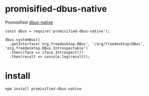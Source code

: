 # promisified-dbus-native

Promisified [dbus-native](https://github.com/sidorares/dbus-native)

```
const dbus = require('promisified-dbus-native');

dbus.systemBus()
  .getInterface('org.freedesktop.DBus', '/org/freedesktop/DBus', 'org.freedesktop.DBus.Introspectable')
  .then(iface => iface.Introspect())
  .then(result => console.log(result));
```

# install
```
npm install promisified-dbus-native
```
